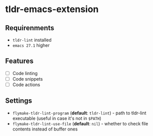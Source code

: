 # tldr-emacs-extension

## Requirenments

- `tldr-lint` installed
- `emacs 27.1` higher

## Features

- [ ] Code linting
- [ ] Code snippets
- [ ] Code actions

## Settings

- `flymake-tldr-lint-program` (**default**: `tldr-lint`) - path to tldr-lint executable (useful in case it's not in `$PATH`)
- `flymake-tldr-lint-use-file` (**default**: `nil`) - whether to check file contents instead of buffer ones
